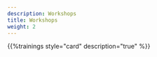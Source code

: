 ```yaml
---
description: Workshops
title: Workshops
weight: 2
---
```


{{%trainings style="card" description="true" %}}